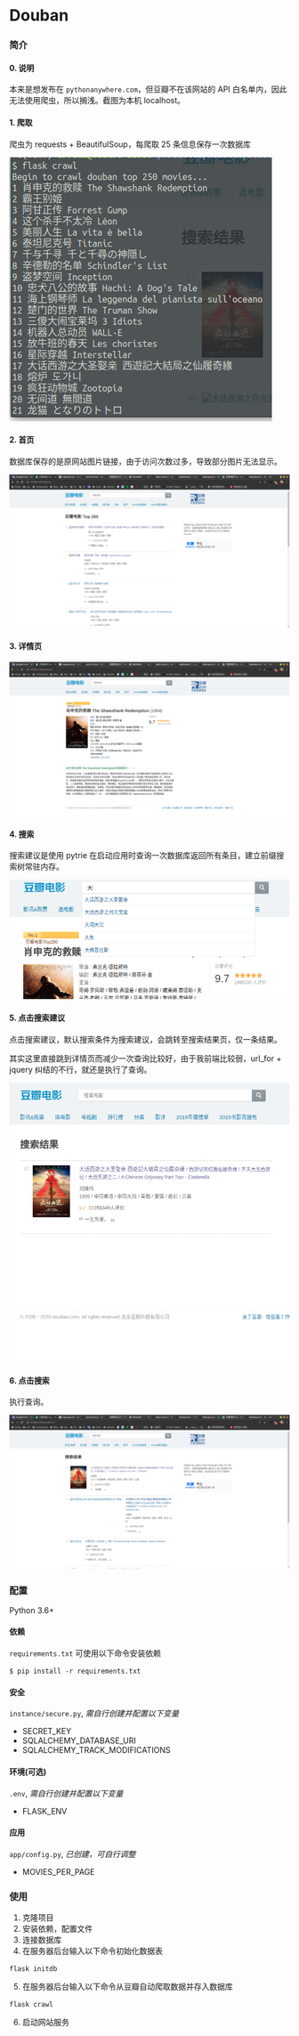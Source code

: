 # Douban

### 简介
#### 0. 说明

本来是想发布在 `pythonanywhere.com`，但豆瓣不在该网站的 API 白名单内，因此无法使用爬虫，所以搁浅。截图为本机 localhost。

#### 1. 爬取

爬虫为 requests + BeautifulSoup，每爬取 25 条信息保存一次数据库

![爬取](images/0.png)

#### 2. 首页

数据库保存的是原网站图片链接，由于访问次数过多，导致部分图片无法显示。

![首页](images/1.png)

#### 3. 详情页

![详情页](images/2.png)

#### 4. 搜索

搜索建议是使用 pytrie 在启动应用时查询一次数据库返回所有条目，建立前缀搜索树常驻内存。

![搜索](images/3.png)

#### 5. 点击搜索建议

点击搜索建议，默认搜索条件为搜索建议，会跳转至搜索结果页，仅一条结果。

其实这里直接跳到详情页而减少一次查询比较好，由于我前端比较弱，url_for + jquery 纠结的不行，就还是执行了查询。

![首页](images/4.png)

#### 6. 点击搜索

执行查询。

![首页](images/5.png)

### 配置
Python 3.6+
#### 依赖
`requirements.txt` 可使用以下命令安装依赖
```
$ pip install -r requirements.txt
```

#### 安全
`instance/secure.py`, _需自行创建并配置以下变量_

- SECRET_KEY
- SQLALCHEMY_DATABASE_URI
- SQLALCHEMY_TRACK_MODIFICATIONS

#### 环境(可选)
`.env`, _需自行创建并配置以下变量_

- FLASK_ENV

#### 应用
`app/config.py`, _已创建，可自行调整_
- MOVIES_PER_PAGE

### 使用
1. 克隆项目
2. 安装依赖，配置文件
3. 连接数据库
4. 在服务器后台输入以下命令初始化数据表
```
flask initdb
```
5. 在服务器后台输入以下命令从豆瓣自动爬取数据并存入数据库
```
flask crawl
```
6. 启动网站服务
